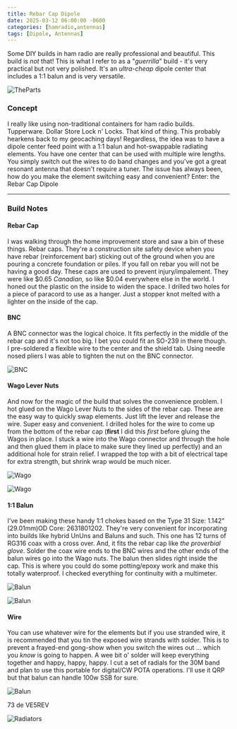 ```yaml
---
title: Rebar Cap Dipole
date: 2025-03-12 06:00:00 -0600
categories: [hamradio,antennas]
tags: [Dipole, Antennas]
---
```


Some DIY builds in ham radio are really professional and beautiful. This build is *not* that! This is what I refer to as a "*guerrilla*" build - it's very practical but not very polished. It's an *ultra-cheap* dipole center that includes a 1:1 balun and is very versatile.

![TheParts](./assets/Rebar/Rebar01.webp)

### Concept
I really like using non-traditional containers for ham radio builds. Tupperware. Dollar Store Lock n' Locks. That kind of thing. This probably hearkens back to my geocaching days! Regardless, the idea was to have a dipole center feed point with a 1:1 balun and hot-swappable radiating elements. You have one center that can be used with multiple wire lengths. You simply switch out the wires to do band changes and you've got a great resonant antenna that doesn't require a tuner. The issue has always been, how do you make the element switching easy and convenient? Enter: the Rebar Cap Dipole

----- 

### Build Notes

#### Rebar Cap

I was walking through the home improvement store and saw a bin of these things. Rebar caps. They're a construction site safety device when you have rebar (reinforcement bar) sticking out of the ground when you are pouring a concrete foundation or piles. If you fall on rebar you will not be having a good day. These caps are used to prevent injury/impalement. They were like $0.65 *Canadian,* so like $0.04 everywhere else in the world. I honed out the plastic on the inside to widen the space. I drilled two holes for a piece of paracord to use as a hanger. Just a stopper knot melted with a lighter on the inside of the cap.

#### BNC

A BNC connector was the logical choice. It fits perfectly in the middle of the rebar cap and it's not too big. I bet you could fit an SO-239 in there though. I pre-soldered a flexible wire to the center and the shield tab. Using needle nosed pliers I was able to tighten the nut on the BNC connector. 

![BNC](./assets/Rebar/Rebar02.webp)

#### Wago Lever Nuts

And now for the magic of the build that solves the convenience problem. I hot glued on the Wago Lever Nuts to the sides of the rebar cap. These are the easy way to quickly swap elements. Just lift the lever and release the wire. Super easy and convenient. I drilled holes for the wire to come up from the bottom of the rebar cap (**first** I did this *first* before gluing the Wagos in place. I stuck a wire into the Wago connector and through the hole and then glued them in place to make sure they lined up perfectly) and an additional hole for strain relief. I wrapped the top with a bit of electrical tape for extra strength, but shrink wrap would be much nicer.

![Wago](./assets/Rebar/Rebar03.webp)

![Wago](./assets/Rebar/Rebar05.webp)

#### 1:1 Balun

I've been making these handy 1:1 chokes based on the Type 31 Size: 1.142" (29.01mm)OD Core: 2631801202. They're very convenient for incorporating into builds like hybrid UnUns and Baluns and such. This one has 12 turns of RG316 coax with a cross over. And, it fits the rebar cap like *the proverbial glove*. Solder the coax wire ends to the BNC wires and the other ends of the balun wires go into the Wago nuts. The balun then slides right inside the cap. This is where you could do some potting/epoxy work and make this totally waterproof. I checked everything for continuity with a multimeter.

![Balun](./assets/Rebar/Rebar04.webp)

![Balun](./assets/Rebar/Rebar04b.webp)

#### Wire

You can use whatever wire for the elements but if you use stranded wire, it is recommended that you tin the exposed wire strands with solder. This is to prevent a frayed-end gong-show when you switch the wires out ... which you *know* is going to happen. A wee bit o' solder will keep everything together and happy, happy, happy. I cut a set of radials for the 30M band and plan to use this portable for digital/CW POTA operations. I'll use it QRP but that balun can handle 100w SSB for sure. 

![Balun](./assets/Rebar/Rebar06.webp)

73 de VE5REV

![Radiators](./assets/Rebar/Rebar07.webp)
